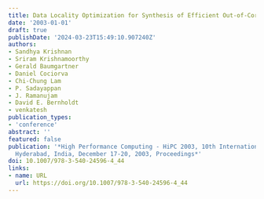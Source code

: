 ```yaml
---
title: Data Locality Optimization for Synthesis of Efficient Out-of-Core Algorithms
date: '2003-01-01'
draft: true
publishDate: '2024-03-23T15:49:10.907240Z'
authors:
- Sandhya Krishnan
- Sriram Krishnamoorthy
- Gerald Baumgartner
- Daniel Cociorva
- Chi-Chung Lam
- P. Sadayappan
- J. Ramanujam
- David E. Bernholdt
- venkatesh
publication_types:
- 'conference'
abstract: ''
featured: false
publication: '*High Performance Computing - HiPC 2003, 10th International Conference,
  Hyderabad, India, December 17-20, 2003, Proceedings*'
doi: 10.1007/978-3-540-24596-4_44
links:
- name: URL
  url: https://doi.org/10.1007/978-3-540-24596-4_44
---
```


